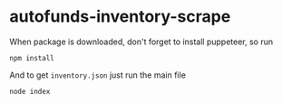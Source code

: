 # autofunds-inventory-scrape

When package is downloaded, don't forget to install puppeteer, so run

```
npm install
```

And to get `inventory.json` just run the main file

```
node index
```
